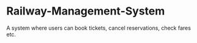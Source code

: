 # Railway-Management-System
A system where users can book tickets, cancel reservations, check fares etc.
